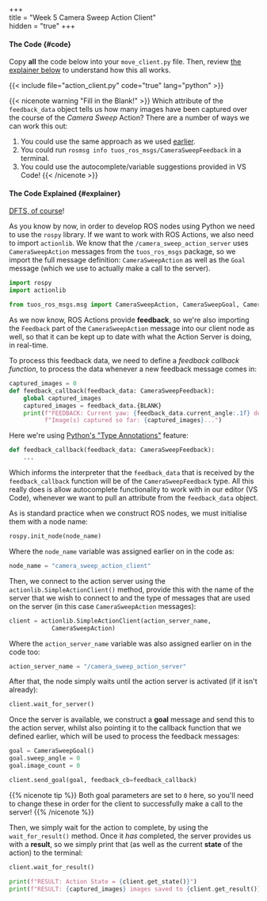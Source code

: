 +++  
title = "Week 5 Camera Sweep Action Client"  
hidden = "true"
+++

#### The Code {#code}

Copy **all** the code below into your `move_client.py` file.  Then, review [the explainer below](#explainer) to understand how this all works.

{{< include file="action_client.py" code="true" lang="python" >}}

{{< nicenote warning "Fill in the Blank!" >}}
Which attribute of the `feedback_data` object tells us how many images have been captured over the course of the *Camera Sweep* Action? There are a number of ways we can work this out:
1. You could use the same approach as we used [earlier](../#camera_sweep_msg_params). 
1. You could run `rosmsg info tuos_ros_msgs/CameraSweepFeedback` in a terminal.
1. You could use the autocomplete/variable suggestions provided in VS Code!
{{< /nicenote >}}

#### The Code Explained {#explainer}

[DFTS, of course](../week1/subscriber/#dfts)!

As you know by now, in order to develop ROS nodes using Python we need to use the `rospy` library.  If we want to work with ROS Actions, we also need to import `actionlib`. We know that the `/camera_sweep_action_server` uses `CameraSweepAction` messages from the `tuos_ros_msgs` package, so we import the full message definition: `CameraSweepAction` as well as the `Goal` message (which we use to actually make a call to the server). 

```python
import rospy
import actionlib

from tuos_ros_msgs.msg import CameraSweepAction, CameraSweepGoal, CameraSweepFeedback
```

As we now know, ROS Actions provide **feedback**, so we're also importing the `Feedback` part of the `CameraSweepAction` message into our client node as well, so that it can be kept up to date with what the Action Server is doing, in real-time.

To process this feedback data, we need to define a *feedback callback function*, to process the data whenever a new feedback message comes in:

```python
captured_images = 0
def feedback_callback(feedback_data: CameraSweepFeedback):
    global captured_images
    captured_images = feedback_data.{BLANK}
    print(f"FEEDBACK: Current yaw: {feedback_data.current_angle:.1f} degrees. "
          f"Image(s) captured so far: {captured_images}...")
```

Here we're using [Python's "Type Annotations"](https://docs.python.org/3/library/typing.html) feature:

```python
def feedback_callback(feedback_data: CameraSweepFeedback):
    ...
```

Which informs the interpreter that the `feedback_data` that is received by the `feedback_callback` function will be of the `CameraSweepFeedback` type. All this really does is allow autocomplete functionality to work with in our editor (VS Code), whenever we want to pull an attribute from the `feedback_data` object.

As is standard practice when we construct ROS nodes, we must initialise them with a node name:

```python
rospy.init_node(node_name)
```

Where the `node_name` variable was assigned earlier on in the code as:

```python
node_name = "camera_sweep_action_client"
```

Then, we connect to the action server using the `actionlib.SimpleActionClient()` method, provide this with the name of the server that we wish to connect to and the type of messages that are used on the server (in this case `CameraSweepAction` messages):

```python
client = actionlib.SimpleActionClient(action_server_name, 
            CameraSweepAction)
```

Where the `action_server_name` variable was also assigned earlier on in the code too:

```python
action_server_name = "/camera_sweep_action_server"
```

After that, the node simply waits until the action server is activated (if it isn't already):

```python
client.wait_for_server()
```

Once the server is available, we construct a **goal** message and send this to the action server, whilst also pointing it to the callback function that we defined earlier, which will be used to process the feedback messages:

```python
goal = CameraSweepGoal()
goal.sweep_angle = 0
goal.image_count = 0

client.send_goal(goal, feedback_cb=feedback_callback)
```

{{% nicenote tip %}}
Both goal parameters are set to `0` here, so you'll need to change these in order for the client to successfully make a call to the server!
{{% /nicenote %}} 

Then, we simply wait for the action to complete, by using the `wait_for_result()` method.  Once it *has* completed, the server provides us with a **result**, so we simply print that (as well as the current **state** of the action) to the terminal:

```python
client.wait_for_result()

print(f"RESULT: Action State = {client.get_state()}")
print(f"RESULT: {captured_images} images saved to {client.get_result()}")
```